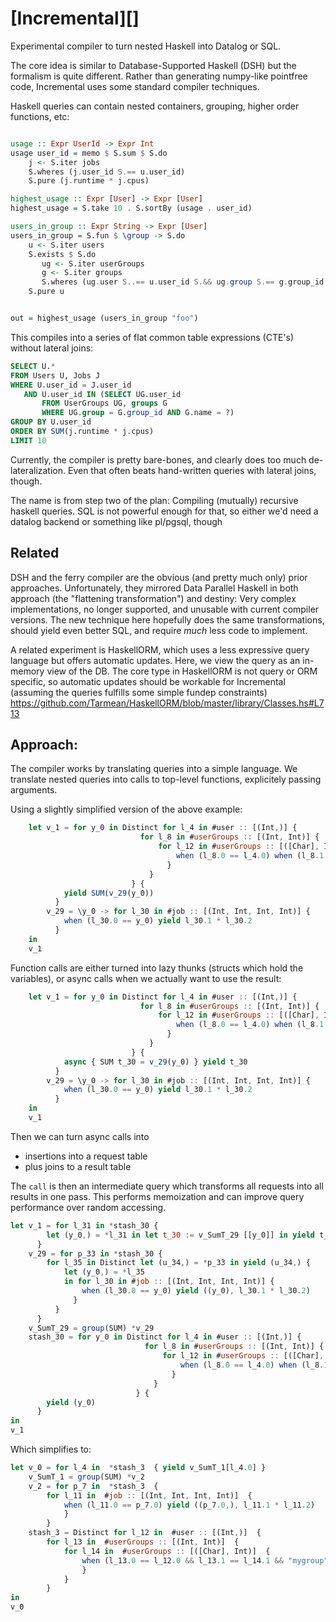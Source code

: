 # [Incremental][]

Experimental compiler to turn nested Haskell into Datalog or SQL.


The core idea is similar to Database-Supported Haskell (DSH) but the formalism is quite different. Rather than generating numpy-like pointfree code, Incremental uses some standard compiler techniques.



Haskell queries can contain nested containers, grouping, higher order functions, etc:

```Haskell

usage :: Expr UserId -> Expr Int
usage user_id = memo $ S.sum $ S.do
    j <- S.iter jobs
    S.wheres (j.user_id S.== u.user_id)
    S.pure (j.runtime * j.cpus)

highest_usage :: Expr [User] -> Expr [User]
highest_usage = S.take 10 . S.sortBy (usage . user_id)

users_in_group :: Expr String -> Expr [User]
users_in_group = S.fun $ \group -> S.do
    u <- S.iter users
    S.exists $ S.do
       ug <- S.iter userGroups
       g <- S.iter groups
       S.wheres (ug.user S..== u.user_id S.&& ug.group S.== g.group_id S.&& g.group_name == group)
    S.pure u


out = highest_usage (users_in_group "foo")
```



This compiles into a series of flat common table expressions (CTE's)  without lateral joins:

```SQL
SELECT U.*
FROM Users U, Jobs J
WHERE U.user_id = J.user_id
   AND U.user_id IN (SELECT UG.user_id
       FROM UserGroups UG, groups G
       WHERE UG.group = G.group_id AND G.name = ?)
GROUP BY U.user_id
ORDER BY SUM(j.runtime * j.cpus)
LIMIT 10
```

Currently, the compiler is pretty bare-bones, and clearly does too much de-lateralization. Even that often beats hand-written queries with lateral joins, though.


The name is from step two of the plan: Compiling (mutually) recursive haskell queries. SQL is not powerful enough for that, so either we'd need a datalog backend or something like pl/pgsql, though

## Related

DSH and the ferry compiler are the obvious (and pretty much only) prior approaches. Unfortunately, they mirrored Data Parallel Haskell in both approach (the "flattening transformation") and destiny: Very complex implementations, no longer supported, and unusable with current compiler versions. The new technique here hopefully does the same transformations, should yield even better SQL, and require  *much* less code to implement.

A related experiment is HaskellORM, which uses a less expressive query language but offers automatic updates. Here, we view the query as an in-memory view of the DB.
The core type in HaskellORM is not query or ORM specific, so automatic updates should be workable for Incremental (assuming the queries fulfills some simple fundep constraints) https://github.com/Tarmean/HaskellORM/blob/master/library/Classes.hs#L713

## Approach:


The compiler works by translating queries into a simple language. We translate nested queries into calls to top-level functions, explicitely passing arguments.

Using a slightly simplified version of the above example:


```javascript
    let v_1 = for y_0 in Distinct for l_4 in #user :: [(Int,)] {
                             for l_8 in #userGroups :: [(Int, Int)] {
                                 for l_12 in #userGroups :: [([Char], Int)] {
                                     when (l_8.0 == l_4.0) when (l_8.1 == l_12.1) when ("mygroup" == l_12.0) yield l_4.0
                                   }
                               }
                           } {
            yield SUM(v_29(y_0))
          }
        v_29 = \y_0 -> for l_30 in #job :: [(Int, Int, Int, Int)] {
            when (l_30.0 == y_0) yield l_30.1 * l_30.2
          }
    in
    v_1
```

Function calls are either turned into lazy thunks (structs which hold the variables), or async calls when we actually want to use the result:

```javascript
    let v_1 = for y_0 in Distinct for l_4 in #user :: [(Int,)] {
                             for l_8 in #userGroups :: [(Int, Int)] {
                                 for l_12 in #userGroups :: [([Char], Int)] {
                                     when (l_8.0 == l_4.0) when (l_8.1 == l_12.1) when ("mygroup" == l_12.0) yield l_4.0
                                   }
                               }
                           } {
            async { SUM t_30 = v_29(y_0) } yield t_30
          }
        v_29 = \y_0 -> for l_30 in #job :: [(Int, Int, Int, Int)] {
            when (l_30.0 == y_0) yield l_30.1 * l_30.2
          }
    in
    v_1
```

Then we can turn async calls into

- insertions into a request table
- plus joins to a result table

The `call` is then an intermediate query which transforms all requests into all results in one pass. This performs memoization and can improve query performance over random accessing.

```javascript
let v_1 = for l_31 in *stash_30 {
        let (y_0,) = *l_31 in let t_30 := v_SumT_29 [[y_0]] in yield t_30
      }
    v_29 = for p_33 in *stash_30 {
        for l_35 in Distinct let (u_34,) = *p_33 in yield (u_34,) {
            let (y_0,) = *l_35
            in for l_30 in #job :: [(Int, Int, Int, Int)] {
                when (l_30.0 == y_0) yield ((y_0), l_30.1 * l_30.2)
              }
          }
      }
    v_SumT_29 = group(SUM) *v_29
    stash_30 = for y_0 in Distinct for l_4 in #user :: [(Int,)] {
                              for l_8 in #userGroups :: [(Int, Int)] {
                                  for l_12 in #userGroups :: [([Char], Int)] {
                                      when (l_8.0 == l_4.0) when (l_8.1 == l_12.1) when ("mygroup" == l_12.0) yield l_4.0
                                    }
                                }
                            } {
        yield (y_0)
      }
in
v_1
```

Which simplifies to:

```javascript
let v_0 = for l_4 in  *stash_3  { yield v_SumT_1[l_4.0] }
    v_SumT_1 = group(SUM) *v_2
    v_2 = for p_7 in  *stash_3  {
        for l_11 in  #job :: [(Int, Int, Int, Int)]  {
            when (l_11.0 == p_7.0) yield ((p_7.0,), l_11.1 * l_11.2)
            }
        }
    stash_3 = Distinct for l_12 in  #user :: [(Int,)]  {
        for l_13 in  #userGroups :: [(Int, Int)]  {
            for l_14 in  #userGroups :: [([Char], Int)]  {
                when (l_13.0 == l_12.0 && l_13.1 == l_14.1 && "mygroup" == l_14.0) yield (l_12.0,)
                }
            }
        }
in
v_0
```
